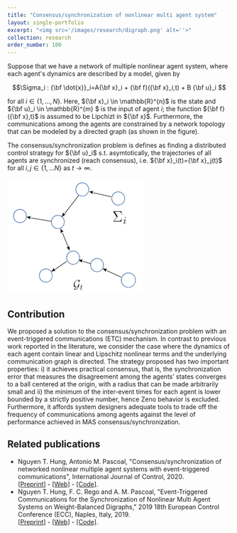 ```yaml
---
title: "Consensus/synchronization of nonlinear multi agent system"
layout: single-portfolio
excerpt: "<img src='/images/research/digraph.png' alt=''>"
collection: research
order_number: 100
---
```

Suppose that we have a network of multiple nonlinear agent system, where each agent's dynamics are described by a model, given by 

$$\Sigma_i : {\bf \dot{x}}_i=A{\bf x}_i + {\bf f}({\bf x}_i,t) + B {\bf u}_i $$

for all $i \in \{1,...,N\}$. Here, ${\bf x}_i \in \mathbb{R}^{n}$ is the state and ${\bf u}_i \in \mathbb{R}^{m} $ is the input of agent $i$; the function ${\bf f}({\bf x},t)$ is assumed to be Lipchizt in ${\bf x}$. 
Furthermore, the communications among the agents are constrained by a network topology that can be modeled by a directed graph (as shown in the figure).

The consensus/synchronization problem is defines as finding a distributed control strategy for ${\bf u}_i$ s.t. asymtotically, the trajectories of all agents are synchronized (reach consensus), i.e. ${\bf x}_i(t)={\bf x}_j(t)$ for all $i,j \in \{1,...N\}$ as $t\to \infty$. 

![](/images/research/digraph.png)


## Contribution
We proposed a solution to the consensus/synchronization problem with an event-triggered communications (ETC) mechanism. In contrast to previous work reported in the literature, we consider the case where the dynamics of each agent contain linear and Lipschitz nonlinear terms and the underlying communication graph is directed. The strategy proposed has two important
properties: i) it achieves practical consensus, that is, the synchronization error that
measures the disagreement among the agents’ states converges to a ball centered at
the origin, with a radius that can be made arbitrarily small and ii) the minimum of
the inter-event times for each agent is lower bounded by a strictly positive number,
hence Zeno behavior is excluded. Furthermore, it affords system designers adequate
tools to trade off the frequency of communications among agents against the level
of performance achieved in MAS consensus/synchronization. 

## Related publications

-  Nguyen T. Hung, Antonio M. Pascoal, "Consensus/synchronization of networked nonlinear
multiple agent systems with event-triggered communications", International Journal of Control, 2020. \
[[Preprint]](/files/pdf/research/IJC2020_preprint.pdf) - [[Web]](https://www.tandfonline.com/doi/full/10.1080/00207179.2020.1849806) - [[Code]](https://github.com/hungrepo/consensus-synchronization-of-MAS-with-ETC.git).
- Nguyen T. Hung, F. C. Rego and A. M. Pascoal, "Event-Triggered Communications for the Synchronization of Nonlinear Multi Agent Systems on Weight-Balanced Digraphs," 2019 18th European Control Conference (ECC), Naples, Italy, 2019. \
[[Preprint]]() - [[Web]](https://doi.org/10.23919/ECC.2019.8796277) - [[Code]]().

<!-- [Poster](/files/pdf/research/PolMeth 2019 Poster.pdf){: .btn--research} -->